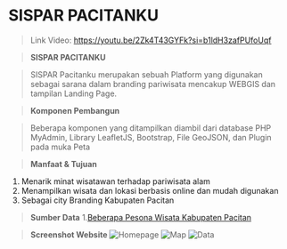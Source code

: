 # SISPAR PACITANKU
>Link Video: https://youtu.be/2Zk4T43GYFk?si=b1ldH3zafPUfoUqf

>**SISPAR PACITANKU**

>SISPAR Pacitanku merupakan sebuah Platform yang digunakan sebagai sarana dalam branding pariwisata mencakup WEBGIS dan tampilan Landing Page.


>**Komponen Pembangun**

>Beberapa komponen yang ditampilkan diambil dari database PHP MyAdmin, Library LeafletJS, Bootstrap, File GeoJSON, dan Plugin pada muka Peta

>**Manfaat & Tujuan**
1. Menarik minat wisatawan terhadap pariwisata alam
2. Menampilkan wisata dan lokasi berbasis online dan mudah digunakan
3. Sebagai city Branding Kabupaten Pacitan


>**Sumber Data**
1.[Beberapa Pesona Wisata Kabupaten Pacitan](https://www.liputan6.com/hot/read/5083678/23-tempat-wisata-di-pacitan-selain-gua-cocok-untuk-wisata-keluarga-dan-nongkrong)

>**Screenshot Website**
>![Homepage](img/Landing.jpg)
>![Map](img/Map.jpg)
>![Data](img/Table.jpg)


 
 
